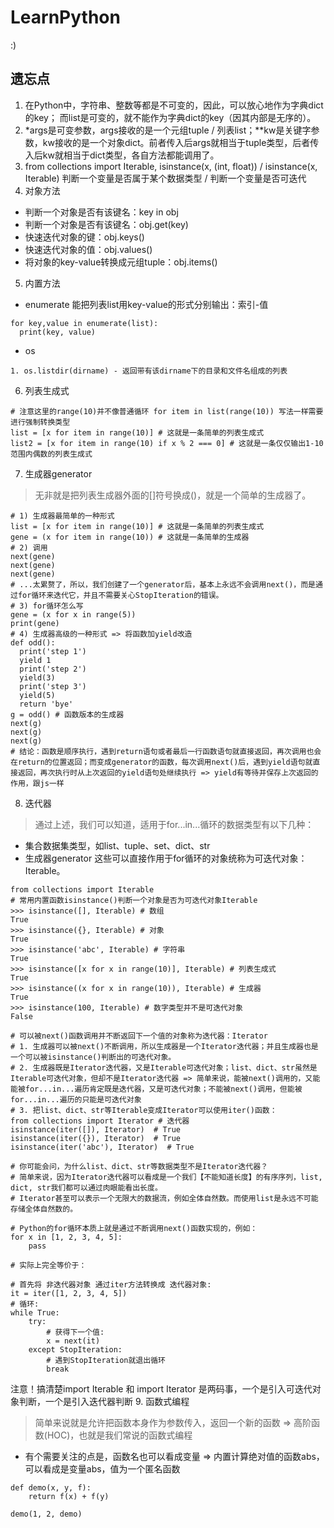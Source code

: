# LearnPython
:)

## 遗忘点
1. 在Python中，字符串、整数等都是不可变的，因此，可以放心地作为字典dict的key；
而list是可变的，就不能作为字典dict的key（因其内部是无序的）。
2. *args是可变参数，args接收的是一个元组tuple / 列表list；**kw是关键字参数，kw接收的是一个对象dict。前者传入后args就相当于tuple类型，后者传入后kw就相当于dict类型，各自方法都能调用了。
3. from collections import Iterable, isinstance(x, (int, float)) / isinstance(x, Iterable) 判断一个变量是否属于某个数据类型 / 判断一个变量是否可迭代
4. 对象方法
- 判断一个对象是否有该键名：key in obj
- 判断一个对象是否有该键名：obj.get(key)
- 快速迭代对象的键：obj.keys()
- 快速迭代对象的值：obj.values()
- 将对象的key-value转换成元组tuple：obj.items()
5. 内置方法
- enumerate 能把列表list用key-value的形式分别输出：索引-值
```
for key,value in enumerate(list):
  print(key, value)
```
- os
```
1. os.listdir(dirname) - 返回带有该dirname下的目录和文件名组成的列表
```
6. 列表生成式
```
# 注意这里的range(10)并不像普通循环 for item in list(range(10)) 写法一样需要进行强制转换类型
list = [x for item in range(10)] # 这就是一条简单的列表生成式
list2 = [x for item in range(10) if x % 2 === 0] # 这就是一条仅仅输出1-10范围内偶数的列表生成式
```
7. 生成器generator
> 无非就是把列表生成器外面的[]符号换成()，就是一个简单的生成器了。
```
# 1) 生成器最简单的一种形式 
list = [x for item in range(10)] # 这就是一条简单的列表生成式
gene = (x for item in range(10)) # 这就是一条简单的生成器
# 2) 调用
next(gene)
next(gene)
next(gene)
# ...太累赘了，所以，我们创建了一个generator后，基本上永远不会调用next()，而是通过for循环来迭代它，并且不需要关心StopIteration的错误。
# 3) for循环怎么写
gene = (x for x in range(5))
print(gene)
# 4) 生成器高级的一种形式 => 将函数加yield改造
def odd():
  print('step 1')
  yield 1
  print('step 2')
  yield(3)
  print('step 3')
  yield(5)
  return 'bye'
g = odd() # 函数版本的生成器
next(g)
next(g)
next(g)
# 结论：函数是顺序执行，遇到return语句或者最后一行函数语句就直接返回，再次调用也会在return的位置返回；而变成generator的函数，每次调用next()后，遇到yield语句就直接返回，再次执行时从上次返回的yield语句处继续执行 => yield有等待并保存上次返回的作用，跟js一样
```
8. 迭代器
> 通过上述，我们可以知道，适用于for...in...循环的数据类型有以下几种：
- 集合数据集类型，如list、tuple、set、dict、str
- 生成器generator
这些可以直接作用于for循环的对象统称为可迭代对象：Iterable。
```
from collections import Iterable
# 常用内置函数isinstance()判断一个对象是否为可迭代对象Iterable
>>> isinstance([], Iterable) # 数组
True
>>> isinstance({}, Iterable) # 对象
True
>>> isinstance('abc', Iterable) # 字符串
True
>>> isinstance([x for x in range(10)], Iterable) # 列表生成式
True
>>> isinstance((x for x in range(10)), Iterable) # 生成器
True
>>> isinstance(100, Iterable) # 数字类型并不是可迭代对象
False

# 可以被next()函数调用并不断返回下一个值的对象称为迭代器：Iterator
# 1. 生成器可以被next()不断调用，所以生成器是一个Iterator迭代器；并且生成器也是一个可以被isinstance()判断出的可迭代对象。
# 2. 生成器既是Iterator迭代器，又是Iterable可迭代对象；list、dict、str虽然是Iterable可迭代对象，但却不是Iterator迭代器 => 简单来说，能被next()调用的，又能能被for...in...遍历肯定既是迭代器，又是可迭代对象；不能被next()调用，但能被for...in...遍历的只能是可迭代对象
# 3. 把list、dict、str等Iterable变成Iterator可以使用iter()函数：
from collections import Iterator # 迭代器
isinstance(iter([]), Iterator)  # True
isinstance(iter({}), Iterator)  # True
isinstance(iter('abc'), Iterator)  # True

# 你可能会问，为什么list、dict、str等数据类型不是Iterator迭代器？
# 简单来说，因为Iterator迭代器可以看成是一个我们【不能知道长度】的有序序列，list, dict, str我们都可以通过肉眼能看出长度。
# Iterator甚至可以表示一个无限大的数据流，例如全体自然数。而使用list是永远不可能存储全体自然数的。

# Python的for循环本质上就是通过不断调用next()函数实现的，例如：
for x in [1, 2, 3, 4, 5]:
    pass

# 实际上完全等价于：

# 首先将 非迭代器对象 通过iter方法转换成 迭代器对象:
it = iter([1, 2, 3, 4, 5])
# 循环:
while True:
    try:
        # 获得下一个值:
        x = next(it)
    except StopIteration:
        # 遇到StopIteration就退出循环
        break
```
注意！搞清楚import Iterable 和 import Iterator 是两码事，一个是引入可迭代对象判断，一个是引入迭代器判断
9. 函数式编程
> 简单来说就是允许把函数本身作为参数传入，返回一个新的函数 => 高阶函数(HOC)，也就是我们常说的函数式编程
- 有个需要关注的点是，函数名也可以看成变量 => 内置计算绝对值的函数abs，可以看成是变量abs，值为一个匿名函数
```
def demo(x, y, f):
    return f(x) + f(y)

demo(1, 2, demo)
```
